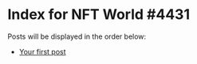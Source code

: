 # Index for NFT World #4431
Posts will be displayed in the order below:

- [Your first post](./001-first.md)

